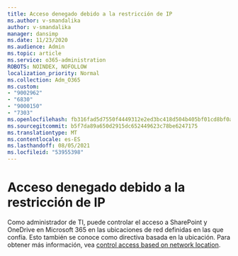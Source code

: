 ```yaml
---
title: Acceso denegado debido a la restricción de IP
ms.author: v-smandalika
author: v-smandalika
manager: dansimp
ms.date: 11/23/2020
ms.audience: Admin
ms.topic: article
ms.service: o365-administration
ROBOTS: NOINDEX, NOFOLLOW
localization_priority: Normal
ms.collection: Adm_O365
ms.custom:
- "9002962"
- "6830"
- "9000150"
- "7303"
ms.openlocfilehash: fb316fad5d7550f4449312e2ed3bc418d504b405bf01cd8bf0a180bac10379d2
ms.sourcegitcommit: b5f7da89a650d2915dc652449623c78be6247175
ms.translationtype: MT
ms.contentlocale: es-ES
ms.lasthandoff: 08/05/2021
ms.locfileid: "53955398"
---
```

# <a name="access-denied-due-to-ip-restriction"></a>Acceso denegado debido a la restricción de IP

Como administrador de TI, puede controlar el acceso a SharePoint y OneDrive en Microsoft 365 en las ubicaciones de red definidas en las que confía. Esto también se conoce como directiva basada en la ubicación. Para obtener más información, vea [control access based on network location](https://docs.microsoft.com/sharepoint/control-access-based-on-network-location).

